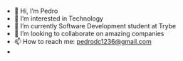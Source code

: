 - 👋 Hi, I’m Pedro
- 👀 I’m interested in Technology 
- 🌱 I’m currently Software Development student at Trybe 
- 💞️ I’m looking to collaborate on amazing companies
- 📫 How to reach me: pedrodc1236@gmail.com
- 
